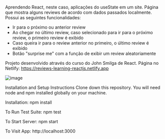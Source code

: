 Aprendendo React, neste caso, aplicações do useState em um site. Página que mostra alguns reviews de acordo com dados passados localmente. Possui as seguintes funcionalidades:

- Ir para o próximo ou anterior review
- Ao chegar no último review, caso selecionado para ir para o próximo review, o primeiro review é exibido
- Caso queira ir para o review anterior no primeiro, o último review é exibido
- Botão "surprise me" com a função de exibir um review aleatoriamente

Projeto desenvolvido através do curso do John Smilga de React. Página no Netlify: https://reviews-learning-reactjs.netlify.app

![image](https://user-images.githubusercontent.com/103163622/187571021-81104518-d921-4bcb-9ef0-2ed17a9f8978.png)

Installation and Setup Instructions 
Clone down this repository. You will need node and npm installed globally on your machine.

Installation: npm install

To Run Test Suite: npm test

To Start Server: npm start

To Visit App: http://localhost:3000
